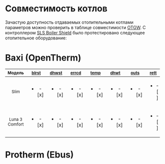 # Совместимость котлов
Зачастую доступность отдаваемых отопительными котлами параметров можно проверить в таблице совместимости [OTGW](http://otgw.tclcode.com/matrix.cgi#boilers). С контроллером [SLS Boiler Shield](/devices/din_mini_boiler_rus.md) было протестировано следующее отопительное оборудование: 

[boiler.status]: ## "thermo.boiler.status (bool)"
[dhw.status]: ## "thermo.dhw.status (bool)"
[ot.error_code]: ## "thermo.ot.error_code (int)"
[boiler.temperature]: ## "thermo.boiler.temperature (float) "
[dhw.temperature]: ## "thermo.dhw.temperature (float)"
[boiler.temperature_outside]: ## "thermo.boiler.temperature_outside (float)"
[boiler.return_temperature]: ## "thermo.boiler.return_temperature (float)"
[boiler.modulation]: ## "thermo.boiler.modulation (float)"
[boiler.pressure]: ## "thermo.boiler.pressure (float)"
[bus_error_count]: ## "thermo.ot.bus_error_count (float)"
[bus_state]: ## "thermo.ot.bus_state (float) "
[boiler.target_temperature]: ## "thermo.boiler.target_temperature (float)"
[dhw.target_temperature]: ## "thermo.dhw.target_temperature (float)"
[boiler.max_temperature]: ## "thermo.boiler.max_temperature (float)"



# Baxi (OpenTherm)

|<sup>Модель</sup> | <sup> [blrst][boiler.status] </sup>|<sup> [dhwst][dhw.status]</sup>| <sup>[errcd][ot.error_code]</sup>|<sup>[temp][boiler.temperature]</sup>| <sup>[dhwt][dhw.temperature]</sup>| <sup>[outs][boiler.temperature_outside]</sup>| <sup>[rett][boiler.return_temperature]</sup>|<sup>[modul][boiler.modulation]</sup>|<sup>[prss][boiler.pressure]</sup>|<sup>[state][bus_state]</sup>|<sup> [blrtarget][boiler.target_temperature]</sup>|<sup>[dhwtrg][dhw.target_temperature]</sup>|<sup>[maxtemp][boiler.max_temperature]</sup>|
|:-:|:-:|:-:|:-:|:-:|:-:|:-:|:-:|:-:|:-:|:-:|:-:|:-:|:-|
|<sup>Slim</sup>|<ul><li>- [x] </li></ul>|<ul><li>- [x] </li></ul>|<ul><li>- [x] </li></ul>|<ul><li>- [x] </li></ul>|<ul><li>- [x] </li></ul>|<ul><li>- [x] </li></ul>|<ul><li>- [ ] </li></ul>|<ul><li>- [ ] </li></ul>|<ul><li>- [ ] </li></ul>|<ul><li>- [x] </li></ul>|<ul><li>- [x] </li></ul>|<ul><li>- [x] </li></ul>|<ul><li>- [x] </li></ul>|
|<sup>Luna 3 Comfort</sup>|<ul><li>- [x] </li></ul>|<ul><li>- [x] </li></ul>|<ul><li>- [x] </li></ul>|<ul><li>- [x] </li></ul>|<ul><li>- [x] </li></ul>|<ul><li>- [x] </li></ul>|<ul><li>- [ ] </li></ul>|<ul><li>- [x] </li></ul>|<ul><li>- [x] </li></ul>|<ul><li>- [x] </li></ul>|<ul><li>- [x] </li></ul>|<ul><li>- [x] </li></ul>|<ul><li>- [x] </li></ul>|

# Protherm (Ebus)




